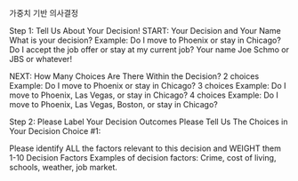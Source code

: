 가중치 기반 의사결정


Step 1: Tell Us About Your Decision!
START: Your Decision and Your Name
What is your decision?
Example: Do I move to Phoenix or stay in Chicago?
Do I accept the job offer or stay at my current job?
Your name
Joe Schmo or JBS or whatever!


NEXT: How Many Choices Are There Within the Decision?
2 choices Example:
Do I move to Phoenix or stay in Chicago?
3 choices Example:
Do I move to Phoenix, Las Vegas, or stay in Chicago?
4 choices Example:
Do I move to Phoenix, Las Vegas, Boston, or stay in Chicago?


Step 2: Please Label Your Decision Outcomes
Please Tell Us The Choices in Your Decision
Choice #1: 


Please identify ALL the factors relevant to this decision and WEIGHT them 1-10
Decision Factors
Examples of decision factors:
Crime, cost of living, schools, weather, job market.